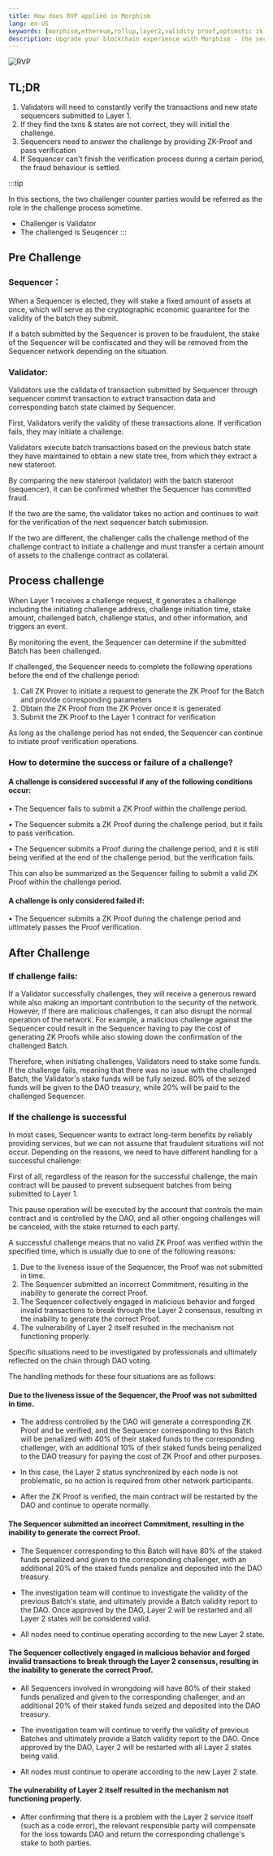 ```yaml
---
title: How does RVP applied in Morphism
lang: en-US
keywords: [morphism,ethereum,rollup,layer2,validity proof,optimstic zk-rollup]
description: Upgrade your blockchain experience with Morphism - the secure decentralized, cost0efficient, and high-performing optimstic zk-rollup solution. Try it now!
---
```


![RVP](../../../assets/docs/protocol/ResVaPro/res1.jpg)

## TL;DR

1. Validators will need to constantly verify the transactions and new state sequencers submitted to Layer 1.
2. If they find the txns & states are not correct, they will initial the challenge.
3. Sequencers need to answer the challenge by providing ZK-Proof and pass verification
4. If Sequencer can't finish the verification process during a certain period, the fraud behaviour is settled.


:::tip

In this sections, the two challenger counter parties would be referred as the role in the challenge process sometime.

- Challenger is Validator
- The challenged is Seuqencer
:::

## Pre Challenge

### Sequencer：

When a Sequencer is elected, they will stake a fixed amount of assets at once, which will serve as the cryptographic economic guarantee for the validity of the batch they submit. 

If a batch submitted by the Sequencer is proven to be fraudulent, the stake of the Sequencer will be confiscated and they will be removed from the Sequencer network depending on the situation.

### Validator:

Validators use the calldata of transaction submitted by Sequencer through sequencer commit transaction to extract transaction data and corresponding batch state claimed by Sequencer. 

First, Validators verify the validity of these transactions alone. If verification fails, they may initiate a challenge. 

Validators execute batch transactions based on the previous batch state they have maintained to obtain a new state tree, from which they extract a new stateroot. 

By comparing the new stateroot (validator) with the batch stateroot (sequencer), it can be confirmed whether the Sequencer has committed fraud. 

If the two are the same, the validator takes no action and continues to wait for the verification of the next sequencer batch submission. 

If the two are different, the challenger calls the challenge method of the challenge contract to initiate a challenge and must transfer a certain amount of assets to the challenge contract as collateral.

## Process challenge

When Layer 1 receives a challenge request, it generates a challenge including the initiating challenge address, challenge initiation time, stake amount, challenged batch, challenge status, and other information, and triggers an event. 

By monitoring the event, the Sequencer can determine if the submitted Batch has been challenged. 

If challenged, the Sequencer needs to complete the following operations before the end of the challenge period: 

1. Call ZK Prover to initiate a request to generate the ZK Proof for the Batch and provide corresponding parameters 
2. Obtain the ZK Proof from the ZK Prover once it is generated 
3. Submit the ZK Proof to the Layer 1 contract for verification 

As long as the challenge period has not ended, the Sequencer can continue to initiate proof verification operations.

### How to determine the success or failure of a challenge?

#### A challenge is considered successful if any of the following conditions occur:

• The Sequencer fails to submit a ZK Proof within the challenge period.

• The Sequencer submits a ZK Proof during the challenge period, but it fails to pass verification.

• The Sequencer submits a Proof during the challenge period, and it is still being verified at the end of the challenge period, but the verification fails.

This can also be summarized as the Sequencer failing to submit a valid ZK Proof within the challenge period.

#### A challenge is only considered failed if:

• The Sequencer submits a ZK Proof during the challenge period and ultimately passes the Proof verification.

## After Challenge

### If challenge fails:

If a Validator successfully challenges, they will receive a generous reward while also making an important contribution to the security of the network. However, if there are malicious challenges, it can also disrupt the normal operation of the network. For example, a malicious challenge against the Sequencer could result in the Sequencer having to pay the cost of generating ZK Proofs while also slowing down the confirmation of the challenged Batch.

Therefore, when initiating challenges, Validators need to stake some funds. If the challenge fails, meaning that there was no issue with the challenged Batch, the Validator's stake funds will be fully seized. 80% of the seized funds will be given to the DAO treasury, while 20% will be paid to the challenged Sequencer.

### If the challenge is successful

In most cases, Sequencer wants to extract long-term benefits by reliably providing services, but we can not assume that fraudulent situations will not occur. 
Depending on the reasons, we need to have different handling for a successful challenge:

First of all, regardless of the reason for the successful challenge, the main contract will be paused to prevent subsequent batches from being submitted to Layer 1.

This pause operation will be executed by the account that controls the main contract and is controlled by the DAO, and all other ongoing challenges will be canceled, with the stake returned to each party.

A successful challenge means that no valid ZK Proof was verified within the specified time, which is usually due to one of the following reasons:

1. Due to the liveness issue of the Sequencer, the Proof was not submitted in time.
2. The Sequencer submitted an incorrect Commitment, resulting in the inability to generate the correct Proof.
3. The Sequencer collectively engaged in malicious behavior and forged invalid transactions to break through the Layer 2 consensus, resulting in the inability to generate the correct Proof.
4. The vulnerability of Layer 2 itself resulted in the mechanism not functioning properly.

Specific situations need to be investigated by professionals and ultimately reflected on the chain through DAO voting.

The handling methods for these four situations are as follows:

#### Due to the liveness issue of the Sequencer, the Proof was not submitted in time.

- The address controlled by the DAO will generate a corresponding ZK Proof and be verified, and the Sequencer corresponding to this Batch will be penalized with 40% of their staked funds to the corresponding challenger, with an additional 10% of their staked funds being penalized to the DAO treasury for paying the cost of ZK Proof and other purposes. 

- In this case, the Layer 2 status synchronized by each node is not problematic, so no action is required from other network participants.

- After the ZK Proof is verified, the main contract will be restarted by the DAO and continue to operate normally.

#### The Sequencer submitted an incorrect Commitment, resulting in the inability to generate the correct Proof.

- The Sequencer corresponding to this Batch will have 80% of the staked funds penalized and given to the corresponding challenger, with an additional 20% of the staked funds penalize and deposited into the DAO treasury.

- The investigation team will continue to investigate the validity of the previous Batch's state, and ultimately provide a Batch validity report to the DAO. Once approved by the DAO, Layer 2 will be restarted and all Layer 2 states will be considered valid.

- All nodes need to continue operating according to the new Layer 2 state.

#### The Sequencer collectively engaged in malicious behavior and forged invalid transactions to break through the Layer 2 consensus, resulting in the inability to generate the correct Proof.

- All Sequencers involved in wrongdoing will have 80% of their staked funds penalized and given to the corresponding challenger, and an additional 20% of their staked funds seized and deposited into the DAO treasury.

- The investigation team will continue to verify the validity of previous Batches and ultimately provide a Batch validity report to the DAO. Once approved by the DAO, Layer 2 will be restarted with all Layer 2 states being valid.

- All nodes must continue to operate according to the new Layer 2 state.


#### The vulnerability of Layer 2 itself resulted in the mechanism not functioning properly.

- After confirming that there is a problem with the Layer 2 service itself (such as a code error), the relevant responsible party will compensate for the loss towards DAO and return the corresponding challenge's stake to both parties.